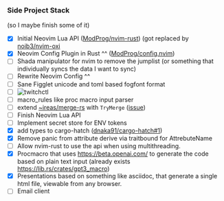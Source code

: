 
### Side Project Stack

(so I maybe finish some of it)

- [x] Initial Neovim Lua API ([ModProg/nvim-rust](https://github.com/ModProg/nvim-rust/)) (got replaced by [noib3/nvim-oxi](https://github.com/noib3/nvim-oxi)
- [x] Neovim Config Plugin in Rust ^^ ([ModProg/config.nvim](https://github.com/ModProg/config.nvim/))
- [ ] Shada manipulator for nvim to remove the jumplist (or something that individually syncs the data I want to sync)
- [ ] Rewrite Neovim Config ^^
- [ ] Sane Figglet unicode and toml based fogfont format
- [ ] ![twitchctl](https://github.com/cafce25/twitchctl)
- [ ] macro_rules like proc macro input parser
- [ ] extend [~ireas/merge-rs](https://git.sr.ht/~ireas/merge-rs) with `TryMerge` ([issue](https://lists.sr.ht/~ireas/public-inbox/%3C1148767953.846176.1670680875389%40office.mailbox.org%3E))
- [ ] Finish Neovim Lua API
- [ ] Implement secret store for ENV tokens
- [x] add types to cargo-hatch ([dnaka91/cargo-hatch#1](https://github.com/dnaka91/cargo-hatch/issues/1))
- [x] Remove panic from attribute derive via traitbound for AttrebuteName
- [ ] Allow nvim-rust to use the api when using multithreading.
- [x] Procmacro that uses https://beta.openai.com/ to generate the code based on plain text input (already exists https://lib.rs/crates/gpt3_macro)
- [x] Presentations based on something like asciidoc, that generate a single html file, viewable from any browser. 
- [ ] Email client
<!--
**ModProg/ModProg** is a ✨ _special_ ✨ repository because its `README.md` (this file) appears on your GitHub profile.

Here are some ideas to get you started:

- 🔭 I’m currently working on ...
- 🌱 I’m currently learning ...
- 👯 I’m looking to collaborate on ...
- 🤔 I’m looking for help with ...
- 💬 Ask me about ...
- 📫 How to reach me: ...
- 😄 Pronouns: ...
- ⚡ Fun fact: ...
-->
